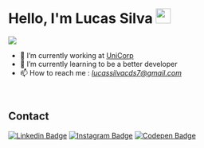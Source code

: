 # Hello, I'm Lucas Silva <img src="https://raw.githubusercontent.com/MartinHeinz/MartinHeinz/master/wave.gif" width="30">

![](https://komarev.com/ghpvc/?username=luccasscds&color=blueviolet&style=flat&label=Total+de+visitantes)

- 🔭 I’m currently working at [UniCorp](https://br.linkedin.com/company/unicorp-inform%C3%A1tica-industrial)
- 🌱 I’m currently learning to be a better developer
- 📫 How to reach me : *lucassilvacds7@gmail.com*
<br/>

## Contact
<p>
  
  [![Linkedin Badge](https://img.shields.io/badge/-Linkedin-0077B5?style=flat&logo=Linkedin&logoColor=white)](https://www.linkedin.com/in/lucassilva21/)
  [![Instagram Badge](https://img.shields.io/badge/-Instagram-E4405F?style=flat&labelColor=&logo=instagram&logoColor=white)](https://www.instagram.com/programadorlucas/)
  [![Codepen Badge](https://img.shields.io/badge/-Codepen-000000?style=flat&logo=codepen&logoColor=white)](https://codepen.io/luccasscds)
  
<p/>
